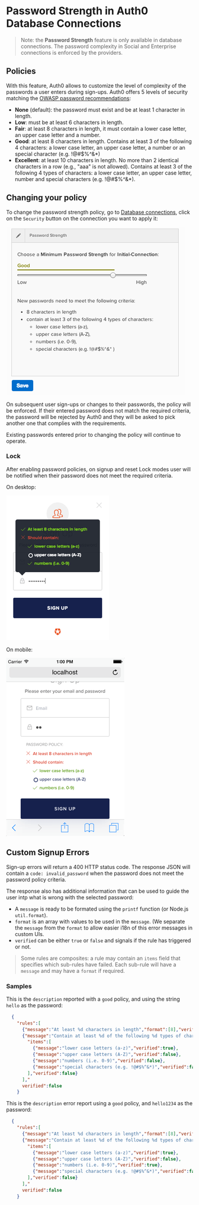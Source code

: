 # Password Strength in Auth0 Database Connections

> Note: the __Password Strength__ feature is only available in database connections. The password complexity in Social and Enterprise connections is enforced by the providers.

## Policies

With this feature, Auth0 allows to customize the level of complexity of the passwords a user enters during sign-ups. Auth0 offers 5 levels of security matching the [OWASP password recommendations](https://www.owasp.org/index.php/Authentication_Cheat_Sheet#Implement_Proper_Password_Strength_Controls):

 * **None** (default): the password must exist and be at least 1 character in length.
 * **Low**: must be at least 6 characters in length.
 * **Fair**: at least 8 characters in length, it must contain a lower case letter, an upper case letter and a number.
 * **Good**: at least 8 characters in length. Contains at least 3 of the following 4 characters: a lower case letter, an upper case letter, a number or an special character  (e.g. !@#$%^&*)
 * **Excellent**: at least 10 characters in length. No more than 2 identical characters in a row (e.g., "aaa" is not allowed). Contains at least 3 of the following 4 types of characters: a lower case letter, an upper case letter, number and special characters (e.g. !@#$%^&*).


## Changing your policy

To change the password strength policy, go to [Database connections](${uiURL}/#/connections/database), click on the `Security` button on the connection you want to apply it:

![Password Strength Panel in Auth0](/media/articles/password-strength/jH0kabJPoi.png)

On subsequent user sign-ups or changes to their passwords, the policy will be enforced. If their entered password does not match the required criteria, the password will be rejected by Auth0 and they will be asked to pick another one that complies with the requirements.

Existing passwords entered prior to changing the policy will continue to operate.

### Lock

After enabling password policies, on signup and reset Lock modes user will be notified when their password does not meet the required criteria.

On desktop:

![Auth0 Lock Password Strength checks on Desktop](/media/articles/password-strength/7cmjQFY45M.png)

On mobile:

![Auth0 Lock Password Strength checks on Mobile](/media/articles/password-strength/moUbn4XXxR.png)

## Custom Signup Errors

Sign-up errors will return a 400 HTTP status code. The response JSON will contain a `code: invalid_password` when the password does not meet the password policy criteria.

The response also has additional information that can be used to guide the user intp what is wrong with the selected password:

* A `message` is ready to be formated using the `printf` function (or Node.js `util.format`).
* `format` is an array with values to be used in the `message`. (We separate the `message` from the `format` to allow easier i18n of this error messages in custom UIs.
* `verified` can be either `true` or `false` and signals if the rule has triggered or not.

> Some rules are composites: a rule may contain an `items` field that specifies which sub-rules have failed. Each sub-rule will have a `message` and may have a `format` if required.

### Samples

This is the `description` reported with a `good` policy, and using the string `hello` as the password:

```json
  {
    "rules":[
      {"message":"At least %d characters in length","format":[8],"verified":false},
      {"message":"Contain at least %d of the following %d types of characters:","format":[3,4],
        "items":[
          {"message":"lower case letters (a-z)","verified":true},
          {"message":"upper case letters (A-Z)","verified":false},
          {"message":"numbers (i.e. 0-9)","verified":false},
          {"message":"special characters (e.g. !@#$%^&*)","verified":false}
        ],"verified":false}
      ],"
      verified":false
    }
```

This is the `description` error report using a `good` policy, and `hello1234` as the password:

```json
  {
    "rules":[
      {"message":"At least %d characters in length","format":[8],"verified":true},
      {"message":"Contain at least %d of the following %d types of characters:","format":[3,4],
        "items":[
          {"message":"lower case letters (a-z)","verified":true},
          {"message":"upper case letters (A-Z)","verified":false},
          {"message":"numbers (i.e. 0-9)","verified":true},
          {"message":"special characters (e.g. !@#$%^&*)","verified":false}
        ],"verified":false}
      ],"
      verified":false
    }
```
